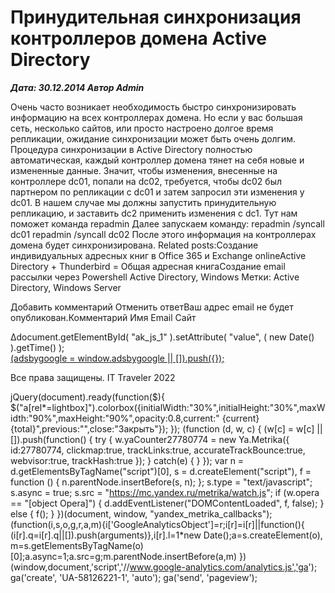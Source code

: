 # Принудительная синхронизация контроллеров домена Active Directory                	  
***Дата: 30.12.2014 Автор Admin***

Очень часто возникает необходимость быстро синхронизировать информацию на всех контроллерах домена.
Но если у вас большая сеть, несколько сайтов, или просто настроено долгое время репликации, ожидание синхронизации может быть очень долгим.
Процедура синхронизации в Active Directory полностью автоматическая, каждый контроллер домена тянет на себя новые и измененные данные.
Значит, чтобы изменения, внесенные на контроллере dc01, попали на dc02, требуется, чтобы dc02 был партнером по репликации с dc01 и затем запросил эти изменения у dc01.
В нашем случае мы должны запустить принудительную репликацию, и заставить dc2 применить изменения с dc1.
Тут нам поможет команда repadmin
Далее запускаем команду:
repadmin /syncall dc01
repadmin /syncall dc02
После этого информация на контроллерах домена будет синхронизирована.
Related posts:Создание индивидуальных адресных книг в Office 365 и Exchange onlineActive Directory + Thunderbird = Общая адресная книгаСоздание email рассылки через Powershell
 Active Directory, Windows 
 Метки: Active Directory, Windows Server  
                        
Добавить комментарий Отменить ответВаш адрес email не будет опубликован.Комментарий Имя 
Email 
Сайт 
 
&#916;document.getElementById( "ak_js_1" ).setAttribute( "value", ( new Date() ).getTime() );	
<ins class="adsbygoogle"
style="display:block"
data-ad-client="ca-pub-1890562251101921"
data-ad-slot="9117958896"
data-ad-format="auto">
(adsbygoogle = window.adsbygoogle || []).push({});
  
Все права защищены. IT Traveler 2022 
                            
jQuery(document).ready(function($){
$("a[rel*=lightbox]").colorbox({initialWidth:"30%",initialHeight:"30%",maxWidth:"90%",maxHeight:"90%",opacity:0.8,current:" {current}  {total}",previous:"",close:"Закрыть"});
});
(function (d, w, c) {
(w[c] = w[c] || []).push(function() {
try {
w.yaCounter27780774 = new Ya.Metrika({
id:27780774,
clickmap:true,
trackLinks:true,
accurateTrackBounce:true,
webvisor:true,
trackHash:true
});
} catch(e) { }
});
var n = d.getElementsByTagName("script")[0],
s = d.createElement("script"),
f = function () { n.parentNode.insertBefore(s, n); };
s.type = "text/javascript";
s.async = true;
s.src = "https://mc.yandex.ru/metrika/watch.js";
if (w.opera == "[object Opera]") {
d.addEventListener("DOMContentLoaded", f, false);
} else { f(); }
})(document, window, "yandex_metrika_callbacks");
(function(i,s,o,g,r,a,m){i['GoogleAnalyticsObject']=r;i[r]=i[r]||function(){
(i[r].q=i[r].q||[]).push(arguments)},i[r].l=1*new Date();a=s.createElement(o),
m=s.getElementsByTagName(o)[0];a.async=1;a.src=g;m.parentNode.insertBefore(a,m)
})(window,document,'script','//www.google-analytics.com/analytics.js','ga');
ga('create', 'UA-58126221-1', 'auto');
ga('send', 'pageview');
